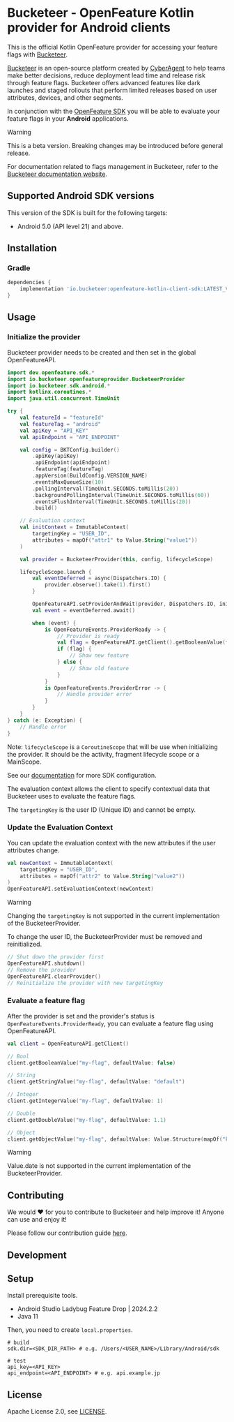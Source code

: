 # Bucketeer - OpenFeature Kotlin provider for Android clients

This is the official Kotlin OpenFeature provider for accessing your feature flags with [Bucketeer](https://bucketeer.io/).

[Bucketeer](https://bucketeer.io) is an open-source platform created by [CyberAgent](https://www.cyberagent.co.jp/en/) to help teams make better decisions, reduce deployment lead time and release risk through feature flags. Bucketeer offers advanced features like dark launches and staged rollouts that perform limited releases based on user attributes, devices, and other segments.

In conjunction with the [OpenFeature SDK](https://openfeature.dev/docs/reference/concepts/provider) you will be able to evaluate your feature flags in your **Android** applications.

> [!WARNING]
> This is a beta version. Breaking changes may be introduced before general release.

For documentation related to flags management in Bucketeer, refer to the [Bucketeer documentation website](https://docs.bucketeer.io/sdk/client-side/android).

## Supported Android SDK versions

This version of the SDK is built for the following targets:

* Android 5.0 (API level 21) and above.

## Installation

### Gradle

```groovy
dependencies {
    implementation 'io.bucketeer:openfeature-kotlin-client-sdk:LATEST_VERSION'
}
```

## Usage

### Initialize the provider

Bucketeer provider needs to be created and then set in the global OpenFeatureAPI.

```kotlin
import dev.openfeature.sdk.*
import io.bucketeer.openfeatureprovider.BucketeerProvider
import io.bucketeer.sdk.android.*
import kotlinx.coroutines.*
import java.util.concurrent.TimeUnit

try {
    val featureId = "featureId"
    val featureTag = "android"
    val apiKey = "API_KEY"
    val apiEndpoint = "API_ENDPOINT"

    val config = BKTConfig.builder()
        .apiKey(apiKey)
        .apiEndpoint(apiEndpoint)
        .featureTag(featureTag)
        .appVersion(BuildConfig.VERSION_NAME)
        .eventsMaxQueueSize(10)
        .pollingInterval(TimeUnit.SECONDS.toMillis(20))
        .backgroundPollingInterval(TimeUnit.SECONDS.toMillis(60))
        .eventsFlushInterval(TimeUnit.SECONDS.toMillis(20))
        .build()

    // Evaluation context
    val initContext = ImmutableContext(
        targetingKey = "USER_ID",
        attributes = mapOf("attr1" to Value.String("value1"))
    )

    val provider = BucketeerProvider(this, config, lifecycleScope)

    lifecycleScope.launch {
        val eventDeferred = async(Dispatchers.IO) {
            provider.observe().take(1).first()
        }

        OpenFeatureAPI.setProviderAndWait(provider, Dispatchers.IO, initContext)
        val event = eventDeferred.await()

        when (event) {
            is OpenFeatureEvents.ProviderReady -> {
                // Provider is ready
                val flag = OpenFeatureAPI.getClient().getBooleanValue(featureId, defaultValue = false)
                if (flag) {
                    // Show new feature
                } else {
                    // Show old feature
                }
            }
            is OpenFeatureEvents.ProviderError -> {
                // Handle provider error
            }
        }
    }
} catch (e: Exception) {
    // Handle error
}
```

Note: `lifecycleScope` is a `CoroutineScope` that will be use when initializing the provider. It should be the activity, fragment lifecycle scope or a MainScope.

See our [documentation](https://docs.bucketeer.io/sdk/client-side/android) for more SDK configuration.

The evaluation context allows the client to specify contextual data that Bucketeer uses to evaluate the feature flags.

The `targetingKey` is the user ID (Unique ID) and cannot be empty.

### Update the Evaluation Context

You can update the evaluation context with the new attributes if the user attributes change.

```kotlin
val newContext = ImmutableContext(
    targetingKey = "USER_ID",
    attributes = mapOf("attr2" to Value.String("value2"))
)
OpenFeatureAPI.setEvaluationContext(newContext)
```

> [!WARNING]
> Changing the `targetingKey` is not supported in the current implementation of the BucketeerProvider.

To change the user ID, the BucketeerProvider must be removed and reinitialized.

```kotlin
// Shut down the provider first
OpenFeatureAPI.shutdown()
// Remove the provider
OpenFeatureAPI.clearProvider()
// Reinitialize the provider with new targetingKey
```

### Evaluate a feature flag

After the provider is set and the provider's status is `OpenFeatureEvents.ProviderReady`, you can evaluate a feature flag using OpenFeatureAPI.

```kotlin
val client = OpenFeatureAPI.getClient()

// Bool
client.getBooleanValue("my-flag", defaultValue: false)

// String
client.getStringValue("my-flag", defaultValue: "default")

// Integer
client.getIntegerValue("my-flag", defaultValue: 1)

// Double
client.getDoubleValue("my-flag", defaultValue: 1.1)

// Object
client.getObjectValue("my-flag", defaultValue: Value.Structure(mapOf("key" to Value.String("value-1"))))
```

> [!WARNING]
> Value.date is not supported in the current implementation of the BucketeerProvider.

## Contributing

We would ❤️ for you to contribute to Bucketeer and help improve it! Anyone can use and enjoy it!

Please follow our contribution guide [here](https://docs.bucketeer.io/contribution-guide/).

## Development

## Setup

Install prerequisite tools.

- Android Studio Ladybug Feature Drop | 2024.2.2
- Java 11

Then, you need to create `local.properties`.

```
# build
sdk.dir=<SDK_DIR_PATH> # e.g. /Users/<USER_NAME>/Library/Android/sdk

# test
api_key=<API_KEY>
api_endpoint=<API_ENDPOINT> # e.g. api.example.jp
```

## License

Apache License 2.0, see [LICENSE](https://github.com/bucketeer-io/ios-client-sdk/blob/main/LICENSE).